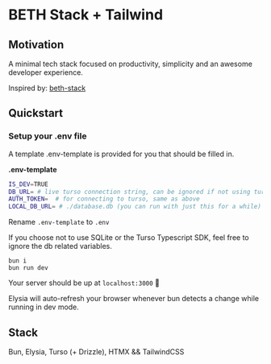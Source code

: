 # BETH Stack + Tailwind

## Motivation

A minimal tech stack focused on productivity, simplicity and an awesome developer experience.

Inspired by: [beth-stack](https://www.youtube.com/watch?v=cpzowDDJj24&ab_channel=EthanNiser)

## Quickstart

### Setup your .env file

A template .env-template is provided for you that should be filled in.

**.env-template**

```bash
IS_DEV=TRUE
DB_URL= # live turso connection string, can be ignored if not using turso
AUTH_TOKEN=  # for connecting to turso, same as above
LOCAL_DB_URL= # ./database.db (you can run with just this for a while)
```

Rename `.env-template` to `.env`

If you choose not to use SQLite or the Turso Typescript SDK, feel free to ignore
the db related variables.

```
bun i
bun run dev
```

Your server should be up at `localhost:3000` 🚀

Elysia will auto-refresh your browser whenever bun detects a change while
running in dev mode.

## Stack

Bun, Elysia, Turso (+ Drizzle), HTMX && TailwindCSS
